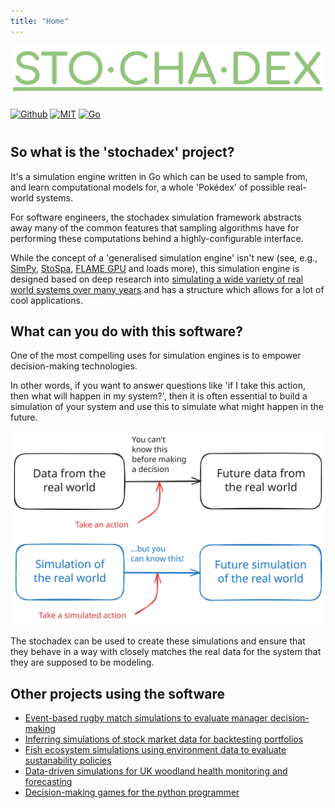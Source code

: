 ```yaml
---
title: "Home"
---
```


![](./assets/logo.png)

<div class="badges"><a href="https://github.com/umbralcalc/stochadex"><img src="https://img.shields.io/badge/github-%23121011.svg?style=for-the-badge&amp;logo=github&amp;logoColor=white" alt="Github" /></a> <a href="https://github.com/umbralcalc/stochadex/blob/main/LICENSE"><img src="https://img.shields.io/badge/License-MIT-yellow.svg" alt="MIT" /></a> <a href="https://go.dev/"><img src="https://img.shields.io/badge/go-%2300ADD8.svg?style=for-the-badge&logo=go&logoColor=white" alt="Go" /></a></div>
<div style="height:0.75em;"></div>

## So what is the 'stochadex' project?

It's a simulation engine written in Go which can be used to sample from, and learn computational models for, a whole 'Pokédex' of possible real-world systems.

For software engineers, the stochadex simulation framework abstracts away many of the common features that sampling algorithms have for performing these computations behind a highly-configurable interface.

While the concept of a 'generalised simulation engine' isn't new (see, e.g., [SimPy](https://gitlab.com/team-simpy/simpy/), [StoSpa](https://github.com/BartoszBartmanski/StoSpa), [FLAME GPU](https://github.com/FLAMEGPU/FLAMEGPU2/) and loads more), this simulation engine is designed based on deep research into [simulating a wide variety of real world systems over many years](https://github.com/umbralcalc) and has a structure which allows for a lot of cool applications.

## What can you do with this software?

One of the most compelling uses for simulation engines is to empower decision-making technologies.

In other words, if you want to answer questions like 'if I take this action, then what will happen in my system?', then it is often essential to build a simulation of your system and use this to simulate what might happen in the future.

<img src="./assets/simulations-for-decisions.svg" />

The stochadex can be used to create these simulations and ensure that they behave in a way with closely matches the real data for the system that they are supposed to be modeling.

## Other projects using the software

- [Event-based rugby match simulations to evaluate manager decision-making](https://github.com/umbralcalc/trywizard)
- [Inferring simulations of stock market data for backtesting portfolios](https://github.com/umbralcalc/qwakes)
- [Fish ecosystem simulations using environment data to evaluate sustanability policies](https://github.com/umbralcalc/anglersim)
- [Data-driven simulations for UK woodland health monitoring and forecasting](https://github.com/umbralcalc/forecastree)
- [Decision-making games for the python programmer](https://github.com/umbralcalc/dexetera)
